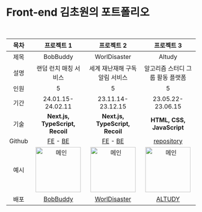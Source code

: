 # Front-end 김초원의 포트폴리오

<br>

|목차|**프로젝트 1**|**프로젝트 2**|**프로젝트 3**|
|:---:|:---:|:---:|:---:|
| 제목 | BobBuddy | WorlDisaster | Altudy |
| 설명 | 랜덤 런치 매칭 서비스 | 세계 재난재해 구독 알림 서비스 | 알고리즘 스터디 그룹 활동 플랫폼 |
| 인원 | 5 | 5 | 5 |
| 기간 | 24.01.15-24.02.11 | 23.11.14-23.12.15 | 23.05.22-23.06.15 |
| 기술 | **Next.js, TypeScript, Recoil** | **Next.js, TypeScript, Recoil** | **HTML, CSS, JavaScript** |
| Github | <a href="https://github.com/cece-09/BobBuddy_frontend" target="_blank">FE</a> - <a href="https://github.com/cece-09/BobBuddy_backend" target="_blank">BE</a> | <a href="https://github.com/kimfield98/project2-WorlDisaster" target="_blank">FE</a> - <a href="https://github.com/Hojip-Kim/Worldisaster_Server" target="_blank">BE</a> | <a href="https://github.com/kimfield98/project1-Altudy" target="_blank">repository</a> |
| 예시 | <img height="120" alt="메인" src="https://github.com/kimfield98/kimfield98/assets/141253939/13081574-78d9-4368-b58a-2ed4919ecfe7"> | <img height="120" alt="메인" src="https://github.com/kimfield98/kimfield98/assets/141253939/88a7e5a3-9573-48ef-ba54-bce142ff86b0"> | <img height="120" alt="메인" src="https://github.com/kimfield98/kimfield98/assets/141253939/5b5e0095-8f7c-4945-a071-523eaa9a662a"> |
| 배포 | [BobBuddy](https://bobbuddy.vercel.app/) | [WorlDisaster](https://worldisaster.com/) | [ALTUDY](https://port-0-project1-altudy-o0ynn2alrodpd72.sel5.cloudtype.app/) |

